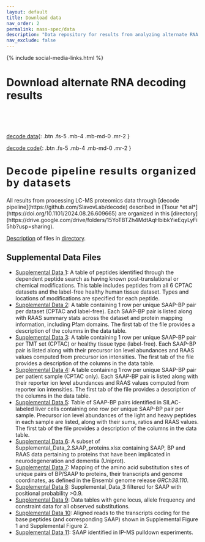 ```yaml
---
layout: default
title: Download data
nav_order: 2
permalink: mass-spec/data
description: "Data repository for results from analyzing alternate RNA decoding, intermediate pipeline outputs and results"
nav_exclude: false
---
```

{% include social-media-links.html %}

# Download alternate RNA decoding results

&nbsp;

&nbsp;

[decode data]({{site.baseurl}}#plexDIA-data){: .btn .fs-5 .mb-4 .mb-md-0 .mr-2 }
<!--- [plexDIA @ massIVE]({{site.baseurl}}#RAW-data){: .btn .fs-5 .mb-4 .mb-md-0 .mr-2 } --->
[decode code](https://github.com/SlavovLab/decode){: .btn .fs-5 .mb-4 .mb-md-0 .mr-2 }

<h2 style="letter-spacing: 2px; font-size: 26px;" id="plexDIA-data" >Decode pipeline results organized by datasets</h2>
All results from processing LC-MS proteomics data through [decode pipeline](https://github.com/SlavovLab/decode) described in [Tsour *et al*](https://doi.org/10.1101/2024.08.26.609665) are organized in this [directory](https://drive.google.com/drive/folders/15YoTBTZh4MdtAqHbibkYieEqyLyFi5hb?usp=sharing).

[Description](https://docs.google.com/document/d/17Bpu_kIfnSnGpETMQWQM7W9PUvMrpAe9/edit?usp=drive_link&ouid=109814487119977139380&rtpof=true&sd=true) of files in [directory](https://drive.google.com/drive/u/3/folders/15YoTBTZh4MdtAqHbibkYieEqyLyFi5hb).

## Supplemental Data Files
* [Supplemental Data 1](https://drive.google.com/file/d/1h4R6CAbQ1jQi45OTx6pjxWDpbTzG-n-o/view?usp=sharing): A table of peptides identified through the dependent peptide search as having known post-translational or chemical modifications. This table includes peptides from all 6 CPTAC datasets and the label-free healthy human tissue dataset. Types and locations of modifications are specified for each peptide.
* [Supplemental Data 2](https://docs.google.com/spreadsheets/d/1toMYswafLDYxC8nHjR3-wCetss3vx6Me/edit?usp=sharing&ouid=109814487119977139380&rtpof=true&sd=true): A table containing 1 row per unique SAAP-BP pair per dataset (CPTAC and label-free). Each SAAP-BP pair is listed along with RAAS summary stats across the dataset and protein mapping information, including Pfam domains. The first tab of the file provides a description of the columns in the data table.
* [Supplemental Data 3](https://docs.google.com/spreadsheets/d/1oGvuA8ZiYRHprs6QHDzrRwvFHo4jmeWv/edit?usp=sharing&ouid=109814487119977139380&rtpof=true&sd=true): A table containing 1 row per unique SAAP-BP pair per TMT set (CPTAC) or healthy tissue type (label-free). Each SAAP-BP pair is listed along with their precursor ion level abundances and RAAS values computed from precursor ion intensities. The first tab of the file provides a description of the columns in the data table.
* [Supplemental Data 4](https://docs.google.com/spreadsheets/d/1o3-grJTYTxT2gnRqk5bRvYWrkXsdqOuz/edit?usp=sharing&ouid=109814487119977139380&rtpof=true&sd=true): A table containing 1 row per unique SAAP-BP pair per patient sample (CPTAC only). Each SAAP-BP pair is listed along with their reporter ion level abundances and RAAS values computed from reporter ion intensities. The first tab of the file provides a description of the columns in the data table.
* [Supplemental Data 5](https://docs.google.com/spreadsheets/d/19XC-YT5LxK-ivRmR-zPkJxCMTLPj0c3w/edit?usp=sharing&ouid=109814487119977139380&rtpof=true&sd=true): Table of SAAP-BP pairs identified in SILAC-labeled liver cells containing one row per unique SAAP-BP pair per sample. Precursor ion level abundances of the light and heavy peptides in each sample are listed, along with their sums, ratios and RAAS values. The first tab of the file provides a description of the columns in the data table.
* [Supplemental Data 6](https://docs.google.com/spreadsheets/d/1ZIYvswg7h7Mdlww60rrDgHoaMBtvd3m7/edit?usp=sharing&ouid=109814487119977139380&rtpof=true&sd=true): A subset of Supplemental_Data_2.SAAP_proteins.xlsx containing SAAP, BP and RAAS data pertaining to proteins that have been implicated in neurodegeneration and dementia (Uniprot).
* [Supplemental Data 7](https://docs.google.com/spreadsheets/d/1bM-EuxJt3stjyHekGVXieuUz1R6Fdzxt/edit?usp=sharing&ouid=109814487119977139380&rtpof=true&sd=true): Mapping of the amino acid substitution sites of unique pairs of BP/SAAP to proteins, their transcripts and genome coordinates, as defined in the Ensembl genome release *GRCh38.110*.
* [Supplemental Data 8](https://docs.google.com/spreadsheets/d/1x41kRaFSv0BHrXvQq2hup50tJBG7wic3/edit?usp=sharing&ouid=109814487119977139380&rtpof=true&sd=true): Supplemental_Data_3 filtered for SAAP with positional probability >0.9.
* [Supplemental Data 9](https://docs.google.com/spreadsheets/d/1_SCS_PYbJ0UujYIr9k3xo_9UZlZiG3JQ/edit?usp=sharing&ouid=109814487119977139380&rtpof=true&sd=true): Data tables with gene locus, allele frequency and constraint data for all observed substitutions.
* [Supplemental Data 10](https://drive.google.com/file/d/1qXbTTqhOjHjN82ExNA2N2sNAk90eGHtk/view?usp=sharing): Aligned reads to the transcripts coding for the base peptides (and corresponding SAAP) shown in Supplemental Figure 1 and Supplemental Figure 2.
* [Supplemental Data 11](https://docs.google.com/spreadsheets/d/1dDsqd1QcIRok64clYVWVPKjqgd7FfUmD/edit?usp=sharing&ouid=109814487119977139380&rtpof=true&sd=true): SAAP identified in IP-MS pulldown experiments. 


&nbsp;

<!---

<h2 style="letter-spacing: 2px; font-size: 26px;" id="RAW-data" >plexDIA RAW data and search results from DIA-NN</h2>
The repositories below contain RAW mass-spectrometry data files generated by a first-generation Q-exactive instrument as well as the search results from analyzing the  RAW files by [DIA-NN](https://drive.google.com/file/d/1naoAhDX6VyvQ8Uc1ukfpcMcKzyTFbDCv/view?usp=sharing). Searching plexDIA data with DIA-NN is described in this [tutorial](https://youtu.be/0Wmg9LjDtgE).


* **MassIVE Repository for version 1 (Bulk plexDIA data):**
  - [**http:**  MSV000088302](https://massive.ucsd.edu/ProteoSAFe/dataset.jsp?task=8b0a2f5b2fc84964b4bd4ee64fc84d25)
  - [**ftp:** &nbsp; MSV000088302](ftp://massive.ucsd.edu/MSV000088302)

* **MassIVE Repository for version 2 (Bulk and single-cell plexDIA data):**
    - [**http:**  MSV000089093](https://massive.ucsd.edu/ProteoSAFe/dataset.jsp?task=ae918c7ce5a94a4abd2c6b54a3806c9e)
    - [**ftp:** &nbsp; MSV000089093](ftp://massive.ucsd.edu/MSV000089093)


[plexDIA_Article]: https://doi.org/10.1101/2021.11.03.467007 "Increasing the throughput of sensitive proteomics by multiplexed data-independent acquisition using plexDIA"
--->

&nbsp;


&nbsp;  

&nbsp;

&nbsp;  

&nbsp;

&nbsp;

&nbsp;

&nbsp;

&nbsp;

&nbsp;

&nbsp;

&nbsp;

&nbsp;

&nbsp;

&nbsp;

&nbsp;

&nbsp;

&nbsp;

&nbsp;
